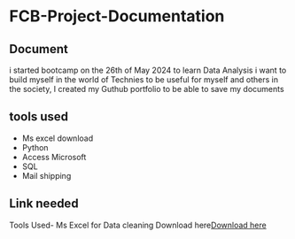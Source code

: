 # FCB-Project-Documentation
## Document 
i started bootcamp on the 26th of May 2024 to learn Data Analysis i want to build myself in the world of Technies to be useful for myself and others in the society, I created my Guthub portfolio to be able to save my documents 
## tools used
- Ms excel download
- Python
- Access Microsoft
- SQL
- Mail shipping
## Link needed
Tools Used- Ms Excel for Data cleaning Download here[Download here](www.kaggle.com)

